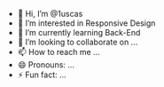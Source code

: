 - 👋 Hi, I’m @1uscas
- 👀 I’m interested in Responsive Design
- 🌱 I’m currently learning Back-End
- 💞️ I’m looking to collaborate on ...
- 📫 How to reach me ...
- 😄 Pronouns: ...
- ⚡ Fun fact: ...

<!---
1uscas/1uscas is a ✨ special ✨ repository because its `README.md` (this file) appears on your GitHub profile.
You can click the Preview link to take a look at your changes.
--->
